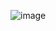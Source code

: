 ![image](https://user-images.githubusercontent.com/87923556/137714360-bcd3bf54-cfb4-4bec-a9d0-dc2290a1b64d.png)
